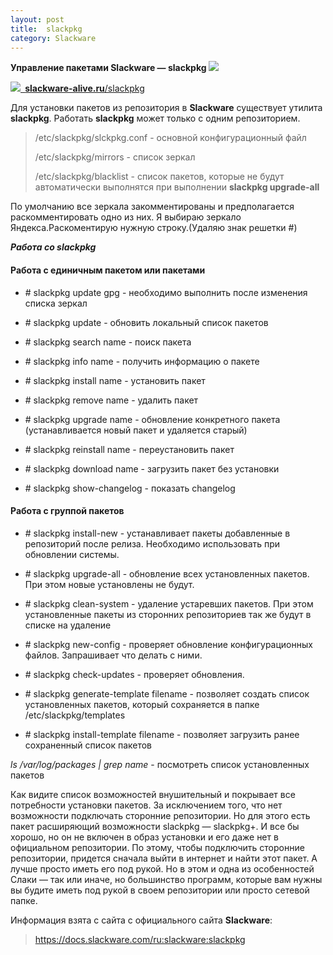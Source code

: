 ```yaml
---
layout: post
title:  slackpkg
category: Slackware
---
```


**Управление пакетами Slackware — slackpkg 
![](/image/slackpkg-Управление_пакетами_Slackware/Aspose.Words.557949d1-6f47-4a41-8bb5-d632c57d1a81.001.png)**

![](/image/slackpkg-Управление_пакетами_Slackware/Aspose.Words.557949d1-6f47-4a41-8bb5-d632c57d1a81.002.png)[` `**slackware-alive.ru**/slackpkg](https://slackware-alive.ru/slackpkg/)

 Для установки пакетов из репозитория в **Slackware** существует утилита **slackpkg**. Работать 
 **slackpkg** может только с одним репозиторием. 

>/etc/slackpkg/slckpkg.conf - основной конфигурационный файл
>
>/etc/slackpkg/mirrors - список зеркал
>
>/etc/slackpkg/blacklist - список пакетов, которые не будут автоматически выполнятся при 
выполнении **slackpkg upgrade-all** 

По умолчанию все зеркала закомментированы и предполагается раскомментировать одно из них.
Я выбираю зеркало Яндекса.Раскоментирую нужную строку.(Удаляю знак решетки #)

***Работа со slackpkg***

#### Работа с единичным пакетом или пакетами

- \# slackpkg update gpg - необходимо выполнить после изменения списка зеркал

- \# slackpkg update - обновить локальный список пакетов

- \# slackpkg search name - поиск пакета

- \# slackpkg info name - получить информацию о пакете

- \# slackpkg install name - установить пакет

- \# slackpkg remove name - удалить пакет

- \# slackpkg upgrade name - обновление конкретного пакета (устанавливается новый пакет и 
удаляется старый)

- \# slackpkg reinstall name - переустановить пакет

- \# slackpkg download name - загрузить пакет без установки

- \# slackpkg show-changelog - показать changelog

#### Работа с группой пакетов

- \# slackpkg install-new - устанавливает пакеты добавленные в репозиторий после релиза. 
Необходимо использовать при обновлении системы.

- \# slackpkg upgrade-all - обновление всех установленных пакетов. При этом новые установлены не 
будут.

- \# slackpkg clean-system - удаление устаревших пакетов. При этом установленные пакеты из 
сторонних репозиториев так же будут в списке на удаление

- \# slackpkg new-config - проверяет обновление конфигурационных файлов. Запрашивает что делать с 
ними.

- \# slackpkg check-updates - проверяет обновления.

- \# slackpkg generate-template filename - позволяет создать список установленных пакетов, 
который сохраняется в папке /etc/slackpkg/templates

- \# slackpkg install-template filename - позволяет загрузить ранее сохраненный список пакетов

*ls /var/log/packages | grep name* - посмотреть список установленных пакетов

 Как видите список возможностей внушительный и покрывает все потребности установки пакетов. За 
  исключением того, что нет возможности подключать сторонние репозитории. Но для этого есть 
  пакет расширяющий возможности slackpkg — slackpkg+. И все бы хорошо, но он не включен в образ 
  установки и его даже нет в официальном репозитории. По этому, чтобы подключить сторонние 
  репозитории, придется сначала выйти в интернет и найти этот пакет. А лучше просто иметь его 
  под рукой. Но в этом и одна из особенностей Слаки — так или иначе, но большинство программ, 
 которые вам нужны вы будите иметь под рукой в своем репозитории или просто сетевой папке.

Информация взята с сайта с официального сайта **Slackware**:

>https://docs.slackware.com/ru:slackware:slackpkg
